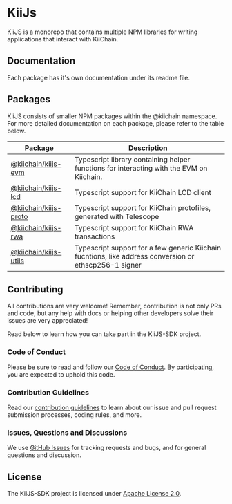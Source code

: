 # KiiJs

KiiJS is a monorepo that contains multiple NPM libraries for writing applications that interact with KiiChain.

## Documentation

Each package has it's own documentation under its readme file.

## Packages

KiiJS consists of smaller NPM packages within the @kiichain namespace. For more detailed documentation on each package, please refer to the table below.

| Package                                 | Description                                                                                            |
| --------------------------------------- | ------------------------------------------------------------------------------------------------------ |
| [@kiichain/kiijs-evm](packages/evm)     | Typescript library containing helper functions for interacting with the EVM on Kiichain.               |
| [@kiichain/kiijs-lcd](packages/lcd)     | Typescript support for KiiChain LCD client                                                             |
| [@kiichain/kiijs-proto](packages/proto) | Typescript support for KiiChain protofiles, generated with Telescope                                   |
| [@kiichain/kiijs-rwa](packages/rwa)     | Typescript support for KiiChain RWA transactions                                                       |
| [@kiichain/kiijs-utils](packages/utils) | Typescript support for a few generic Kiichain fucntions, like address conversion or ethscp256-1 signer |

## Contributing

All contributions are very welcome! Remember, contribution is not only PRs and code, but any help with docs or helping other developers solve their issues are very appreciated!

Read below to learn how you can take part in the KiiJS-SDK project.

### Code of Conduct

Please be sure to read and follow our [Code of Conduct][coc]. By participating, you are expected to uphold this code.

### Contribution Guidelines

Read our [contribution guidelines][contributing] to learn about our issue and pull request submission processes, coding rules, and more.

### Issues, Questions and Discussions

We use [GitHub Issues][issues] for tracking requests and bugs, and for general questions and discussion.

## License

The KiiJS-SDK project is licensed under [Apache License 2.0][license].

[contributing]: ./CONTRIBUTING.md
[coc]: ./CODE_OF_CONDUCT.md
[issues]: https://github.com/KiiChain/kiijs-sdk/issues
[license]: ./LICENSE
